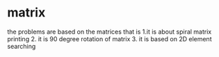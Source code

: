 # matrix
the problems are based on the matrices that is 1.it is about spiral matrix printing  2. it is 90 degree rotation of matrix 3. it is based on 2D element searching
